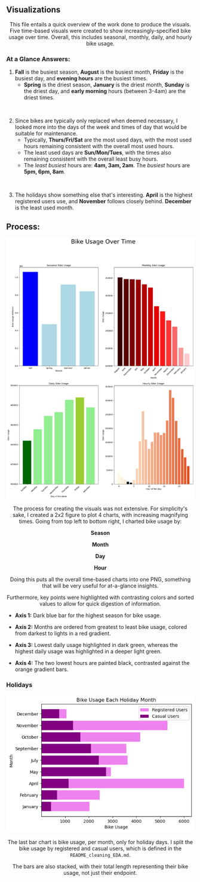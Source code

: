 ## Visualizations


<p align='center'>
This file entails a quick overview of the work done to produce the visuals. Five time-based visuals were created to show increasingly-specified bike usage over time. Overall, this includes seasonal, monthly, daily, and hourly bike usage.
</p>

### At a Glance Answers:

1. **Fall** is the busiest season, **August** is the busiest month, **Friday** is the busiest day, and **evening hours** are the busiest times.
    - **Spring** is the driest season, **January** is the driest month, **Sunday** is the driest day, and **early morning** hours (between 3-4am) are the driest times.

<br>

2. Since bikes are typically only replaced when deemed necessary, I looked more into the days of the week and times of day that would be suitable for maintenance.
    - Typically, **Thurs/Fri/Sat** are the most used days, with the most used hours remaining consistent with the overall most used hours.
    - The least used days are **Sun/Mon/Tues**, with the times also remaining consistent with the overall least busy hours.
    - The *least busiest* hours are: **4am, 3am, 2am**. The *busiest* hours are **5pm, 6pm, 8am**.

<br>

3. The holidays show something else that's interesting. **April** is the highest registered users use, and **November** follows closely behind.  **December** is the least used month.


## Process:

<div align='center'>

![alt text](mod4-fig.png)
</div>

<p align='center'>
The process for creating the visuals was not extensive. For simplicity's sake, I created a 2x2 figure to plot 4 charts, with increasing magnifying times. Going from top left to bottom right, I charted bike usage by:
</p>

<div align='center'>

**Season**

**Month**

**Day**

**Hour**
</div>

<p align='center'>
Doing this puts all the overall time-based charts into one PNG, something that will be very useful for at-a-glance insights.
</p>

<p align='center'>
Furthermore, key points were highlighted with contrasting colors and sorted values to allow for quick digestion of information.
</p>

- **Axis 1:** Dark blue bar for the highest season for bike usage.

- **Axis 2:** Months are ordered from greatest to least bike usage, colored from darkest to lights in a red gradient.

- **Axis 3:** Lowest daily usage highlighted in dark green, whereas the highest daily usage was highlighted in a deeper light green.

- **Axis 4:** The two lowest hours are painted black, contrasted against the orange gradient bars.


### **Holidays**

<div align='center'>

![alt text](holidays-M4.png)
</div>

<div align='center'>

The last bar chart is bike usage, per month, only for holiday days. I split the bike usage by registered and casual users, which is defined in the ``README_cleaning_EDA.md``.
</div>

<p align='center'>
The bars are also stacked, with their total length representing their bike usage, not just their endpoint.
</p>
